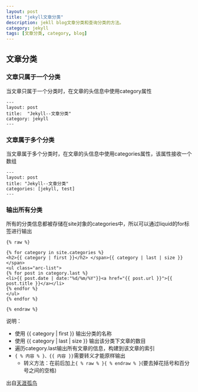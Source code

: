 ```yaml
---
layout: post
title: "jekyll文章分类"
description: jekll blog文章分类和查询分类的方法。
category: jekyll
tags: [文章分类, category, blog]
---
```


## 文章分类

### 文章只属于一个分类

当文章只属于一个分类时，在文章的头信息中使用category属性

```
--- 
layout: post
title:  "Jekyll--文章分类" 
category: jekyll 
---

```

### 文章属于多个分类

当文章属于多个分类时，在文章的头信息中使用categories属性，该属性接收一个数组

```
--- 
layout: post
title: "Jekyll--文章分类" 
categories: [jekyll, test]
---

```

### 输出所有分类

所有的分类信息都被存储在site对象的categories中，所以可以通过liquid的for标签进行输出

```
{% raw %}

{% for category in site.categories %}
<h2>{{ category | first }}</h2> </span>{{ category | last | size }}</span> 
<ul class="arc-list">
{% for post in category.last %} 
<li>{{ post.date | date:"%d/%m/%Y"}}<a href="{{ post.url }}">{{ post.title }}</a></li>
{% endfor %}
</ul> 
{% endfor %}

{% endraw %}

```

说明： 
* 使用 {{ category | first }} 输出分类的名称 
* 使用 {{ category | last | size }} 输出该分类下文章的数目 
* 遍历category.last输出所有文章的信息，构建到该文章的索引
* `{ % 内容 % }、{{ 内容 }}`需要转义才能原样输出
    - 转义方法：在前后加上`{ % raw % }{ % endraw % }`(要去掉花括号和百分号之间的空格)

出自[天涯孤鸟](http://cnitzone.com/blog/2015/01/jekyll-article-category/)


